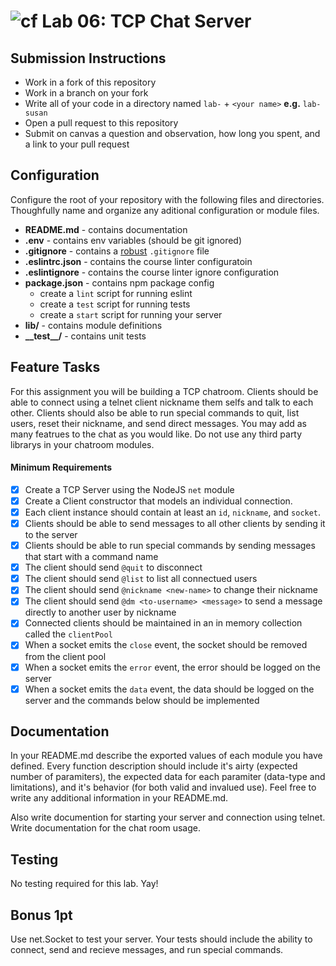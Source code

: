 ![cf](https://i.imgur.com/7v5ASc8.png) Lab 06: TCP Chat Server
======

## Submission Instructions
* Work in a fork of this repository
* Work in a branch on your fork
* Write all of your code in a directory named `lab-` + `<your name>` **e.g.** `lab-susan`
* Open a pull request to this repository
* Submit on canvas a question and observation, how long you spent, and a link to your pull request

## Configuration 
Configure the root of your repository with the following files and directories. Thoughfully name and organize any aditional configuration or module files.
* **README.md** - contains documentation
* **.env** - contains env variables (should be git ignored)
* **.gitignore** - contains a [robust](http://gitignore.io) `.gitignore` file 
* **.eslintrc.json** - contains the course linter configuratoin
* **.eslintignore** - contains the course linter ignore configuration
* **package.json** - contains npm package config
  * create a `lint` script for running eslint
  * create a `test` script for running tests
  * create a `start` script for running your server
* **lib/** - contains module definitions
* **\_\_test\_\_/** - contains unit tests

## Feature Tasks  
For this assignment you will be building a TCP chatroom. Clients should be able to connect using a telnet client nickname them selfs and talk to each other. Clients should also be able to run special commands to quit, list users, reset their nickname, and send direct messages. You may add as many featrues to the chat as you would like. Do not use any third party librarys in your chatroom modules.

#### Minimum Requirements 
- [x] Create a TCP Server using the NodeJS `net` module
- [x] Create a Client constructor that models an individual connection. 
- [x] Each client instance should contain at least an `id`, `nickname`, and `socket`.
- [x] Clients should be able to send messages to all other clients by sending it to the server
- [x] Clients should be able to run special commands by sending messages that start with a 
command name
- [x] The client should send `@quit` to disconnect
- [x] The client should send `@list` to list all connectued users
- [x] The client should send `@nickname <new-name>` to change their nickname
- [x] The client should send `@dm <to-username> <message>` to  send a message directly to another
 user by nickname
- [x] Connected clients should be maintained in an in memory collection called the `clientPool`
- [x] When a socket emits the `close` event, the socket should be removed from the client pool
- [x] When a socket emits the `error` event, the error should be logged on the server
- [x] When a socket emits the `data` event, the data should be logged on the server and the 
commands below should be implemented

##  Documentation  
In your README.md describe the exported values of each module you have defined. 
Every function description should include it's airty (expected number of paramiters), 
the expected data for each paramiter (data-type and limitations), and it's behavior 
(for both valid and invalued use). Feel free to write any additional information in your README.md.

Also write documention for starting your server and connection using telnet. 
Write documentation for the chat room usage.

## Testing  
No testing required for this lab. Yay!

## Bonus 1pt
Use net.Socket to test your server. Your tests should include the ability to connect, send and recieve messages, and run special commands.
